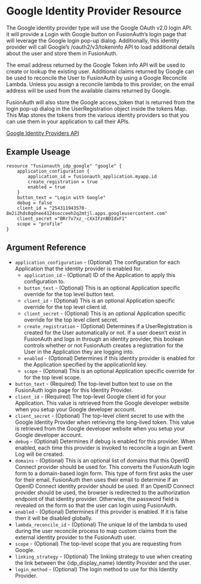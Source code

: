 # Google Identity Provider Resource

The Google identity provider type will use the Google OAuth v2.0 login API. it will provide a Login with Google button on FusionAuth’s login page that will leverage the Google login pop-up dialog. Additionally, this identity provider will call Google’s /oauth2/v3/tokeninfo API to load additional details about the user and store them in FusionAuth.

The email address returned by the Google Token info API will be used to create or lookup the existing user. Additional claims returned by Google can be used to reconcile the User to FusionAuth by using a Google Reconcile Lambda. Unless you assign a reconcile lambda to this provider, on the email address will be used from the available claims returned by Google.

FusionAuth will also store the Google access_token that is returned from the login pop-up dialog in the UserRegistration object inside the tokens Map. This Map stores the tokens from the various identity providers so that you can use them in your application to call their APIs.

[Google Identity Providers API](https://fusionauth.io/docs/v1/tech/apis/identity-providers/google#create-the-google-identity-provider)

## Example Useage

```hcl
resource "fusionauth_idp_google" "google" {
    application_configuration {
        application_id = fusionauth_application.myapp.id
        create_registration = true
        enabled = true
    }
    button_text = "Login with Google"
    debug = false
    client_id = "254311943570-8e2i2hds0qdnee4124socceeh2q2mtjl.apps.googleusercontent.com"
    client_secret ="BRr7x7xz_-cXxIFznBDIdxF1"
    scope = "profile"
}
```

## Argument Reference

* `application_configuration` - (Optional) The configuration for each Application that the identity provider is enabled for.
    - `application_id` - (Optional) ID of the Application to apply this configuration to.
    - `button_text` - (Optional) This is an optional Application specific override for the top level button text.
    - `client_id` - (Optional) This is an optional Application specific override for the top level client id.
    - `client_secret` - (Optional) This is an optional Application specific override for the top level client secret.
    - `create_registration` - (Optional) Determines if a UserRegistration is created for the User automatically or not. If a user doesn’t exist in FusionAuth and logs in through an identity provider, this boolean controls whether or not FusionAuth creates a registration for the User in the Application they are logging into.
    - `enabled` - (Optional) Determines if this identity provider is enabled for the Application specified by the applicationId key.
    - `scope` - (Optional) This is an optional Application specific override for for the top level scope.
* `button_text` - (Required) The top-level button text to use on the FusionAuth login page for this Identity Provider.
* `client_id` - (Required) The top-level Google client id for your Application. This value is retrieved from the Google developer website when you setup your Google developer account.
* `client_secret` - (Optional) The top-level client secret to use with the Google Identity Provider when retrieving the long-lived token. This value is retrieved from the Google developer website when you setup your Google developer account.
* `debug` - (Optional) Determines if debug is enabled for this provider. When enabled, each time this provider is invoked to reconcile a login an Event Log will be created.
* `domains` - (Optional) This is an optional list of domains that this OpenID Connect provider should be used for. This converts the FusionAuth login form to a domain-based login form. This type of form first asks the user for their email. FusionAuth then uses their email to determine if an OpenID Connect identity provider should be used. If an OpenID Connect provider should be used, the browser is redirected to the authorization endpoint of that identity provider. Otherwise, the password field is revealed on the form so that the user can login using FusionAuth.
* `enabled` - (Optional) Determines if this provider is enabled. If it is false then it will be disabled globally.
* `lambda_reconcile_id` - (Optional) The unique Id of the lambda to used during the user reconcile process to map custom claims from the external identity provider to the FusionAuth user.
* `scope` - (Optional) The top-level scope that you are requesting from Google.
* `linking_strategy` - (Optional) The linking strategy to use when creating the link between the {idp_display_name} Identity Provider and the user.
* `login_method` - (Optional) The login method to use for this Identity Provider.